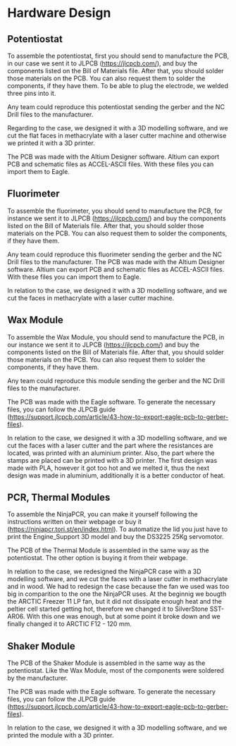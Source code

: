 
# Hardware Design


## Potentiostat


To assemble the potentiostat, first you should send to manufacture the PCB, in our case we sent it to JLPCB (https://jlcpcb.com/), and buy the components listed on the Bill of Materials file. After that, you should solder those materials on the PCB. You can also request them to solder the components, if they have them.
To be able to plug the electrode, we welded three pins into it.

Any team could reproduce this potentiostat sending the gerber and the NC Drill files to the manufacturer.

Regarding to the case, we designed it with a 3D modelling software, and we cut the flat faces in methacrylate with a laser cutter machine and otherwise we printed it with a 3D printer.

The PCB was made with the Altium Designer software. Altium can export PCB and schematic files as ACCEL-ASCII files. With these files you can import them to Eagle.


## Fluorimeter
To assemble the fluorimeter, you should send to manufacture the PCB, for instance we sent it to JLPCB (https://jlcpcb.com/) and buy the components listed on the Bill of Materials file. After that, you should solder those materials on the PCB. You can also request them to solder the components, if they have them.

Any team could reproduce this fluorimeter sending the gerber and the NC Drill files to the manufacturer. The PCB was made with the Altium Designer software. Altium can export PCB and schematic files as ACCEL-ASCII files. With these files you can import them to Eagle.

In relation to the case, we designed it with a 3D modelling software, and we cut the faces in methacrylate with a laser cutter machine.

## Wax Module

To assemble the Wax Module, you should send to manufacture the PCB, in our instance we sent it to JLPCB (https://jlcpcb.com/) and buy the components listed on the Bill of Materials file. After that, you should solder those materials on the PCB. You can also request them to solder the components, if they have them.

Any team could reproduce this module sending the gerber and the NC Drill files to the manufacturer.


The PCB was made with the Eagle software. To generate the necessary files, you can follow the JLPCB guide (https://support.jlcpcb.com/article/43-how-to-export-eagle-pcb-to-gerber-files).

In relation to the case, we designed it with a 3D modelling software, and we cut the faces with a laser cutter and the part where the resistances are located, was printed with an aluminium printer. Also, the part where the stamps are placed can be printed with a 3D printer.
The first design was made with PLA, however it got too hot and we melted it, thus the next design was made in aluminium, additionally it is a better conductor of heat. 


## PCR, Thermal Modules


To assemble the NinjaPCR, you can make it yourself following the instructions written on their webpage or buy it (https://ninjapcr.tori.st/en/index.html). 
To automatize the lid you just have to print the Engine_Support 3D model and buy the DS3225 25Kg servomotor.

The PCB of the Thermal Module is assembled in the same way as the potentiostat.
The other option is buying it from their webpage.

In relation to the case, we redesigned the NinjaPCR case with a 3D modelling software, and we cut the faces with a laser cutter in methacrylate and in wood. We had to redesign the case because the fan we used was too big in comparition to the one the NinjaPCR uses.
At the beginnig we bougth the ARCTIC Freezer 11 LP fan, but it did not dissipate enough heat and the peltier cell started getting hot, therefore we changed it to SilverStone SST-AR06. With this one was enough, but at some point it broke down and we finally changed it to ARCTIC F12 - 120 mm.


## Shaker Module

The PCB of the Shaker Module is assembled in the same way as the potentiostat. Like the Wax Module, most of the components were soldered by the manufacturer.

The PCB was made with the Eagle software. To generate the necessary files, you can follow the JLPCB guide (https://support.jlcpcb.com/article/43-how-to-export-eagle-pcb-to-gerber-files).

In relation to the case, we designed it with a 3D modelling software, and we printed the module with a 3D printer.

